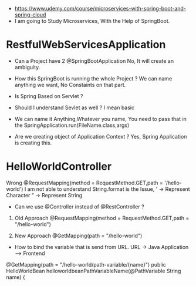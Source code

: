 - https://www.udemy.com/course/microservices-with-spring-boot-and-spring-cloud
- I am going to Study Microservices, With the Help of SpringBoot.

# RestfulWebServicesApplication
- Can a Project have 2 @SpringBootApplication
	No, It will create an ambiguity.

- How this SpringBoot is running the whole Project ?
We can name anything we want, No Constaints on that part.

- Is Spring Based on Servlet ?
- Should I understand Sevlet as well ? I mean basic

- We can name it Anything,Whatever you name, 
	You need to pass that in the SpringApplication.run(FileName.class,args)
 
- Are we creating object of Application Context ?
	Yes, Spring Application is creating this.


# HelloWorldController
Wrong @RequestMapping(method = RequestMethod.GET,path = '/hello-world')
I am not able to understand String.format is the Issue,
' -> Represent Character 
" -> Represent String 
 
- Can we use @Controller instead of @RestController ?

1. Old Approach
	@RequestMapping(method = RequestMethod.GET,path = "/hello-world")

2. New Approach
	@GetMapping(path = "/hello-world")


- How to bind the variable that is send from URL.
URL -> Java Application --> Frontend

@GetMapping(path = "/hello-world/path-variable/{name}")
public HelloWorldBean helloworldbeanPathVariableName(@PathVariable String name) {
		